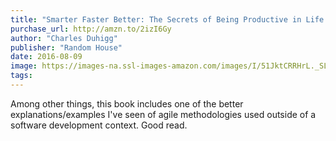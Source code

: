 ```yaml
---
title: "Smarter Faster Better: The Secrets of Being Productive in Life and Business"
purchase_url: http://amzn.to/2izI6Gy
author: "Charles Duhigg"
publisher: "Random House"
date: 2016-08-09
image: https://images-na.ssl-images-amazon.com/images/I/51JktCRRHrL._SL75_.jpg
tags:
---
```


Among other things, this book includes one of the better explanations/examples I've seen of agile methodologies used outside of a software development context. Good read.
